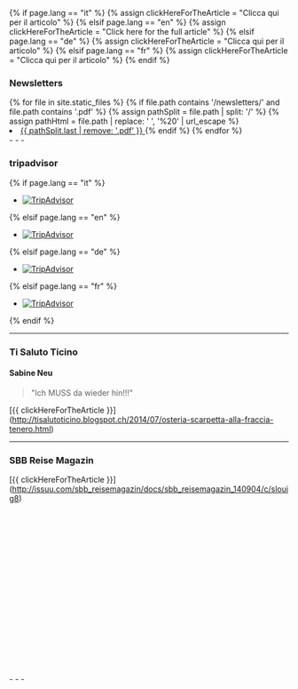 {% if page.lang == "it" %} {% assign clickHereForTheArticle = "Clicca qui per il articolo" %}
{% elsif page.lang == "en" %} {% assign clickHereForTheArticle = "Click here for the full article" %}
{% elsif page.lang == "de" %} {% assign clickHereForTheArticle = "Clicca qui per il articolo" %}
{% elsif page.lang == "fr" %} {% assign clickHereForTheArticle = "Clicca qui per il articolo" %}
{% endif %}

### Newsletters
<div>
{% for file in site.static_files %}
    {% if file.path contains '/newsletters/' and file.path contains '.pdf' %}
		{% assign pathSplit =  file.path | split: '/' %}
		{% assign pathHtml = file.path |  replace: ' ', '%20' | url_escape %}
		<li> <a href={{ pathHtml}}> {{ pathSplit.last | remove: '.pdf' }} </a>
    {% endif %}
{% endfor %}
</div>
- - - 

### tripadvisor
{% if page.lang == "it" %} 
<div id="TA_linkingWidgetRedesign691" class="TA_linkingWidgetRedesign">
<ul id="w7oBE1VKE" class="TA_links lvn3LYg64hPt">
<li id="Iw0pj2" class="z2FOhckD">
<a target="_blank" href="http://www.tripadvisor.it/"><img src="http://www.tripadvisor.it/img/cdsi/partner/tripadvisor_logo_115x18-15079-2.gif" alt="TripAdvisor"/></a>
</li>
</ul>
</div>
<script src="http://www.jscache.com/wejs?wtype=linkingWidgetRedesign&amp;uniq=691&amp;locationId=7146334&amp;lang=it&amp;border=false&amp;display_version=2"></script>

{% elsif page.lang == "en" %}
<div id="TA_linkingWidgetRedesign750" class="TA_linkingWidgetRedesign">
<ul id="oGL129Q2w" class="TA_links JdeBfN1VeS">
<li id="dsspPvke34" class="Xekxt0uL7Txn">
<a target="_blank" href="http://www.tripadvisor.co.uk/"><img src="http://www.tripadvisor.co.uk/img/cdsi/partner/tripadvisor_logo_115x18-15079-2.gif" alt="TripAdvisor"/></a>
</li>
</ul>
</div>
<script src="http://www.jscache.com/wejs?wtype=linkingWidgetRedesign&amp;uniq=750&amp;locationId=7146334&amp;lang=en_UK&amp;border=false&amp;display_version=2"></script>

{% elsif page.lang == "de" %}
<div id="TA_linkingWidgetRedesign81" class="TA_linkingWidgetRedesign">
<ul id="pyNEg3D4eVn" class="TA_links ndz0jYO6B4G">
<li id="AExijUGk" class="qP0lt6TSC">
<a target="_blank" href="http://www.tripadvisor.de/"><img src="http://www.tripadvisor.de/img/cdsi/partner/tripadvisor_logo_115x18-15079-2.gif" alt="TripAdvisor"/></a>
</li>
</ul>
</div>
<script src="http://www.jscache.com/wejs?wtype=linkingWidgetRedesign&amp;uniq=81&amp;locationId=7146334&amp;lang=de&amp;border=false&amp;display_version=2"></script>

{% elsif page.lang == "fr" %}
<div id="TA_linkingWidgetRedesign92" class="TA_linkingWidgetRedesign">
<ul id="AqyFlLAO" class="TA_links pvAvsx0Q">
<li id="R6LSEBo2PuPI" class="vG5mijtHrsHa">
<a target="_blank" href="http://www.tripadvisor.fr/"><img src="http://www.tripadvisor.fr/img/cdsi/partner/tripadvisor_logo_115x18-15079-2.gif" alt="TripAdvisor"/></a>
</li>
</ul>
</div>
<script src="http://www.jscache.com/wejs?wtype=linkingWidgetRedesign&amp;uniq=92&amp;locationId=7146334&amp;lang=fr&amp;border=false&amp;display_version=2"></script>
{% endif %}

- - - 

### Ti Saluto Ticino
#### Sabine Neu 
> "Ich MUSS da wieder hin!!!"  

[{{ clickHereForTheArticle }}] (http://tisalutoticino.blogspot.ch/2014/07/osteria-scarpetta-alla-fraccia-tenero.html)
- - - 

### SBB Reise Magazin

[{{ clickHereForTheArticle }}] (http://issuu.com/sbb_reisemagazin/docs/sbb_reisemagazin_140904/c/slouig8)
<div data-configid="13951617/9691137" style="width: 400px; height: 294px;" class="issuuembed"></div><script type="text/javascript" src="//e.issuu.com/embed.js" async="true"></script>
- - -

